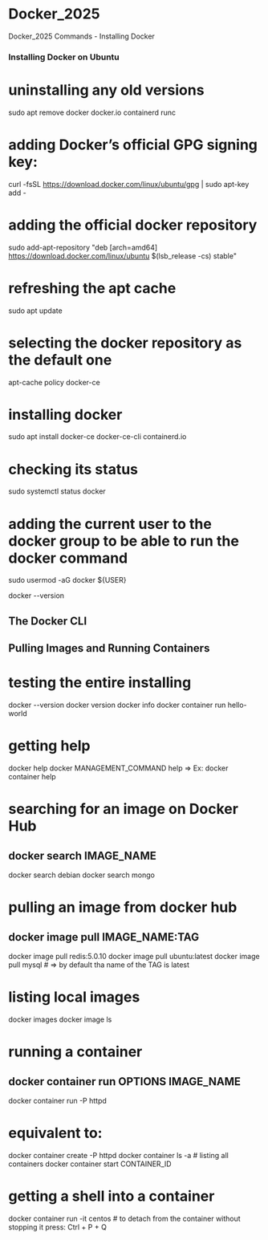 # Docker_2025
Docker_2025 
Commands - Installing Docker
### Installing Docker on Ubuntu ###
 
# uninstalling any old versions
sudo apt remove docker docker.io containerd runc
 
 
#  adding Docker’s official GPG signing key:
curl -fsSL https://download.docker.com/linux/ubuntu/gpg | sudo apt-key add -
 
 
# adding the official docker repository 
sudo add-apt-repository "deb [arch=amd64] https://download.docker.com/linux/ubuntu $(lsb_release -cs) stable"
 
# refreshing the apt cache
sudo apt update
 
# selecting the docker repository as the default one
apt-cache policy docker-ce
 
# installing docker
sudo apt install docker-ce docker-ce-cli containerd.io
 
# checking its status
sudo systemctl status docker
 
# adding the current user to the docker group to be able to run the docker command
sudo usermod -aG docker ${USER}
 
docker --version

## The Docker CLI ##
## Pulling Images and Running Containers ##
 
# testing the entire installing
docker --version 
docker version
docker info
docker container run hello-world
 
# getting help
docker help
docker MANAGEMENT_COMMAND help => Ex: docker container help
 
# searching for an image on Docker Hub
## docker search IMAGE_NAME
docker search debian
docker search mongo
 
# pulling an image from docker hub
## docker image pull IMAGE_NAME:TAG
docker image pull redis:5.0.10 
docker image pull ubuntu:latest
docker image pull mysql         # => by default tha name of the TAG is latest
 
# listing local images
docker images
docker image ls
 
# running a container
## docker container run OPTIONS IMAGE_NAME
docker container run -P httpd
# equivalent to:
docker container create -P httpd
docker container ls -a  # listing all containers
docker container start CONTAINER_ID
 
# getting a shell into a container
docker container run -it centos  # to detach from the container without stopping it press: Ctrl + P + Q
